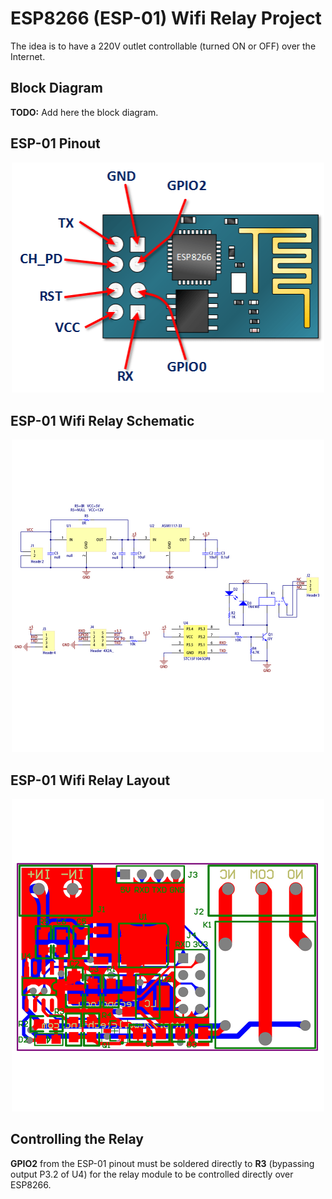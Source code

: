 # ESP8266 (ESP-01) Wifi Relay Project
The idea is to have a 220V outlet controllable (turned ON or OFF) over the Internet.

## Block Diagram
**TODO:** Add here the block diagram.

## ESP-01 Pinout
<p align="center"><img src="./images/esp8266-pinout.png" alt="work flow" width="500"/></p>

## ESP-01 Wifi Relay Schematic
<p align="center"><img src="./images/esp-01-relay-schematic.jpg" alt="work flow" width="500"/></p>

## ESP-01 Wifi Relay Layout
<p align="center"><img src="./images/esp-01-relay-layout.jpg" alt="work flow" width="500"/></p>

## Controlling the Relay
**GPIO2** from the ESP-01 pinout must be soldered directly to **R3** (bypassing output P3.2 of U4) for the
relay module to be controlled directly over ESP8266.
